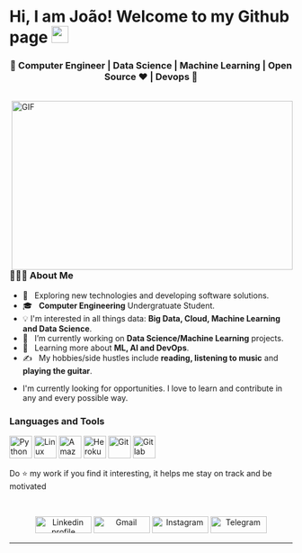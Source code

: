 # Hi, I am João! Welcome to my Github page <img src="https://raw.githubusercontent.com/iampavangandhi/iampavangandhi/master/gifs/Hi.gif" width="30px"></h2>

<h3 align="center">🚀 Computer Engineer | Data Science | Machine Learning | Open Source ♥ | Devops  🚀</h3>
<div>
  
<br />
<img align="right" height="300" width="500"  alt="GIF" src="https://media.giphy.com/media/13HgwGsXF0aiGY/giphy.gif" />

 <h3> 👨🏻‍💻 About Me </h3>

  - 🤔 &nbsp; Exploring new technologies and developing software solutions.
  - 🎓 &nbsp; **Computer Engineering** Undergratuate Student.
  - :bulb: I'm interested in all things data: **Big Data, Cloud, Machine Learning and Data Science**.
  - 💼 &nbsp; I’m currently working on **Data Science/Machine Learning** projects.
  - 🌱 &nbsp; Learning more about **ML, AI and DevOps**.
  - ✍️ &nbsp;  My hobbies/side hustles include **reading, listening to music** and **playing the guitar**.  
</div> 
</div>

- I'm currently looking for opportunities. I love to learn and contribute in any and every possible way.

### Languages and Tools

<p align="left">
	<img height="40" width="40" title="Python" src="https://cdn.jsdelivr.net/npm/simple-icons@v5/icons/python.svg" />
  <img height="40" width="40" title="Linux" src="https://cdn.jsdelivr.net/npm/simple-icons@v5/icons/linux.svg" />
  <img height="40" width="40"  title="Amazon AWS" src="https://unpkg.com/simple-icons@5.24.0/icons/amazonaws.svg" />
  <img height="40" width="40"  title="Heroku Cloud" src="https://unpkg.com/simple-icons@5.24.0/icons/heroku.svg" />
  <img height="40" width="40" title="Git" src="https://unpkg.com/simple-icons@5.24.0/icons/git.svg" />
  <img height="40" width="40" title="Gitlab" src="https://unpkg.com/simple-icons@5.24.0/icons/gitlab.svg" />  
  
</p>

  Do :star: my work if you find it interesting, it helps me stay on track and be motivated

<br>
<p align="center">
    <a href="https://www.linkedin.com/in/joaorenatomendes/"><img alt="Linkedin profile" title="Linkedin" src="https://cdn.jsdelivr.net/npm/simple-icons@v3/icons/linkedin.svg" width="100" height="30" /></a>
    <a href="mailto:joaorenatomendes@gmail.com"><img alt="Gmail" src="https://cdn.jsdelivr.net/npm/simple-icons@3.1.0/icons/gmail.svg" title="Email" width="100" height="30" /></a>
   <a href="https://www.instagram.com/jaormds"><img alt="Instagram" src="https://cdn.jsdelivr.net/npm/simple-icons@v3/icons/instagram.svg" title="Instagram" width="100" height="30" /></a>
    <a href="https://t.me/joaormendes"><img alt="Telegram" src="https://cdn.jsdelivr.net/npm/simple-icons@v3/icons/telegram.svg" title="Telegram" width="100" height="30" /></a>

</p>
<hr \>
<p align="center">



<!--

